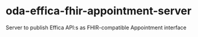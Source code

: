 # oda-effica-fhir-appointment-server
Server to publish Effica API:s as FHIR-compatible Appointment interface
